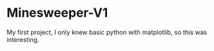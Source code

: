 # Minesweeper-V1
My first project, I only knew basic python with matplotlib, so this was interesting.
